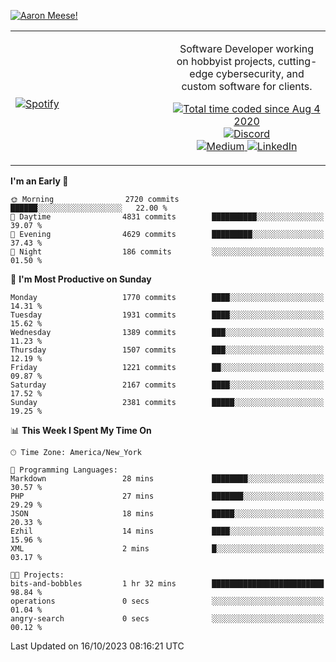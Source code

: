 [![Aaron Meese!](https://user-images.githubusercontent.com/17814535/88975338-a2aabf00-d27f-11ea-963f-8a19608716b4.png)](https://github.com/ajmeese7/readme-ascii "README ASCII")

<!-- Modified from project here: https://github.com/novatorem/novatorem -->
<table width="100%">
  <tr>
  <td width="50%">

&nbsp; <br> [![Spotify](https://ajmeese7.vercel.app/api/spotify)](https://open.spotify.com/user/ajmeese)

  </td>
  <td width="50%">
    <p align="center">
    Software Developer working on hobbyist projects, cutting-edge cybersecurity, and custom software for clients.
    </p>
    <p align="center">
      <a href="https://wakatime.com/@f726891d-3b02-46cd-9b60-e8c59f9e2b14">
        <img src="https://wakatime.com/badge/user/f726891d-3b02-46cd-9b60-e8c59f9e2b14.svg" alt="Total time coded since Aug 4 2020" title="WakaTime" />
      </a>
      <a href="http://link.aaronmeese.com/discord">
        <img src="https://img.shields.io/badge/discord-ajmeese7%234835-369?style=flat-square&logo=discord&logoColor=white&color=purple" alt="Discord" title="Discord">
      </a>
      <br />
      <a href="https://link.aaronmeese.com/medium">
        <img src="https://img.shields.io/badge/medium-ajmeese7-1DB954?style=flat-square&logo=medium&logoColor=white" alt="Medium" title="Medium">
      </a>
      <a href="https://link.aaronmeese.com/linkedin">
        <img src="https://img.shields.io/badge/linkedIn-aaronmeese-1DB954?style=flat-square&logo=linkedin&logoColor=white&color=blue" alt="LinkedIn" title="LinkedIn">
      </a>
    </p>
  </td>

</table>

[//]: <> (The `&nbsp;` is to have Aphelion take up more space)

<!--START_SECTION:waka-->
**I'm an Early 🐤** 

```text
🌞 Morning                2720 commits        ██████░░░░░░░░░░░░░░░░░░░   22.00 % 
🌆 Daytime                4831 commits        ██████████░░░░░░░░░░░░░░░   39.07 % 
🌃 Evening                4629 commits        █████████░░░░░░░░░░░░░░░░   37.43 % 
🌙 Night                  186 commits         ░░░░░░░░░░░░░░░░░░░░░░░░░   01.50 % 
```
📅 **I'm Most Productive on Sunday** 

```text
Monday                   1770 commits        ████░░░░░░░░░░░░░░░░░░░░░   14.31 % 
Tuesday                  1931 commits        ████░░░░░░░░░░░░░░░░░░░░░   15.62 % 
Wednesday                1389 commits        ███░░░░░░░░░░░░░░░░░░░░░░   11.23 % 
Thursday                 1507 commits        ███░░░░░░░░░░░░░░░░░░░░░░   12.19 % 
Friday                   1221 commits        ██░░░░░░░░░░░░░░░░░░░░░░░   09.87 % 
Saturday                 2167 commits        ████░░░░░░░░░░░░░░░░░░░░░   17.52 % 
Sunday                   2381 commits        █████░░░░░░░░░░░░░░░░░░░░   19.25 % 
```


📊 **This Week I Spent My Time On** 

```text
🕑︎ Time Zone: America/New_York

💬 Programming Languages: 
Markdown                 28 mins             ████████░░░░░░░░░░░░░░░░░   30.57 % 
PHP                      27 mins             ███████░░░░░░░░░░░░░░░░░░   29.29 % 
JSON                     18 mins             █████░░░░░░░░░░░░░░░░░░░░   20.33 % 
Ezhil                    14 mins             ████░░░░░░░░░░░░░░░░░░░░░   15.96 % 
XML                      2 mins              █░░░░░░░░░░░░░░░░░░░░░░░░   03.17 % 

🐱‍💻 Projects: 
bits-and-bobbles         1 hr 32 mins        █████████████████████████   98.84 % 
operations               0 secs              ░░░░░░░░░░░░░░░░░░░░░░░░░   01.04 % 
angry-search             0 secs              ░░░░░░░░░░░░░░░░░░░░░░░░░   00.12 % 
```


 Last Updated on 16/10/2023 08:16:21 UTC
<!--END_SECTION:waka-->
